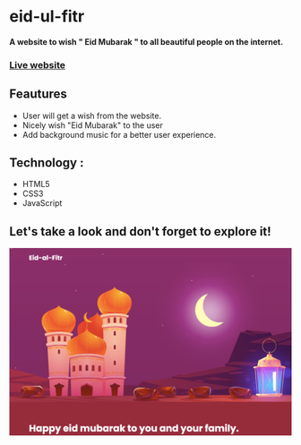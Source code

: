 # eid-ul-fitr
#### A website to wish " Eid Mubarak " to all beautiful people on the internet.
### [Live website](https://eid-ul-fitr.netlify.app/)

## Feautures
+ User will get a wish from the website.
+ Nicely wish "Eid Mubarak" to the user
+ Add background music for a better user experience.

## Technology :
+ HTML5
+ CSS3
+ JavaScript

## Let's take a look and don't forget to explore it!
![alt text](/images/siteSS.png)
